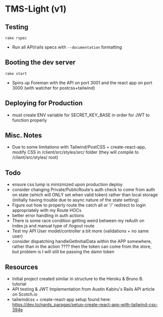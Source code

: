 # TMS-Light (v1)

## Testing
`rake rspec` 
* Run all API/rails specs with `--documentation` formatting

## Booting the dev server
`rake start`
* Spins up Foreman with the API on port 3001 and the react app on port 3000 (with watcher for postcss+tailwind)

## Deploying for Production
* must create ENV variable for SECRET_KEY_BASE in order for JWT to function properly

## Misc. Notes
* Due to some limitations with Tailwind/PostCSS + create-react-app, modify CSS in /client/src/styles/src/ folder (they will compile to /client/src/styles/ root)

## Todo
* ensure css lump is minizmized upon production deploy
* consider changing Private/PublicRoute's auth check to come from auth on state (which will ONLY set when valid token) rather than local storage (initially having trouble due to async nature of the state setting)
* Figure out how to properly route the catch all or '/' redirect to login appropriately with my Route HOCs
* better error handling in auth actions
* There is some race condition getting weird between my reAuth on index.js and manual type of /logout route
* Test my API User model/controller a bit more (validations + no same user)
* consider dispatching handleGetInitialData within the APP somewhere, rather than in the action ???? then the token can come from the store, but problem is I will still be passing the damn token

## Resources
* Initial project created similar in structure to the Heroku & Bruno B. tutorial
* API testing & JWT Implementation from Austin Kabiru's Rails API article on Scotch.io
* tailwindcss + create-react-app setup found here: https://dev.to/nards_paragas/setup-create-react-app-with-tailwind-css-394e